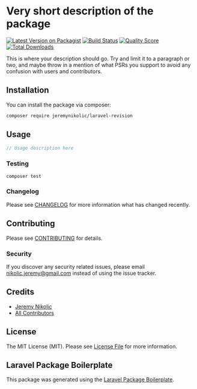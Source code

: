 # Very short description of the package

[![Latest Version on Packagist](https://img.shields.io/packagist/v/jeremynikolic/laravel-revision.svg?style=flat-square)](https://packagist.org/packages/jeremynikolic/laravel-revision)
[![Build Status](https://img.shields.io/travis/jeremynikolic/laravel-revision/master.svg?style=flat-square)](https://travis-ci.org/jeremynikolic/laravel-revision)
[![Quality Score](https://img.shields.io/scrutinizer/g/jeremynikolic/laravel-revision.svg?style=flat-square)](https://scrutinizer-ci.com/g/jeremynikolic/laravel-revision)
[![Total Downloads](https://img.shields.io/packagist/dt/jeremynikolic/laravel-revision.svg?style=flat-square)](https://packagist.org/packages/jeremynikolic/laravel-revision)

This is where your description should go. Try and limit it to a paragraph or two, and maybe throw in a mention of what PSRs you support to avoid any confusion with users and contributors.

## Installation

You can install the package via composer:

```bash
composer require jeremynikolic/laravel-revision
```

## Usage

``` php
// Usage description here
```

### Testing

``` bash
composer test
```

### Changelog

Please see [CHANGELOG](CHANGELOG.md) for more information what has changed recently.

## Contributing

Please see [CONTRIBUTING](CONTRIBUTING.md) for details.

### Security

If you discover any security related issues, please email nikolic.jeremy@gmail.com instead of using the issue tracker.

## Credits

- [Jeremy Nikolic](https://github.com/jeremynikolic)
- [All Contributors](../../contributors)

## License

The MIT License (MIT). Please see [License File](LICENSE.md) for more information.

## Laravel Package Boilerplate

This package was generated using the [Laravel Package Boilerplate](https://laravelpackageboilerplate.com).